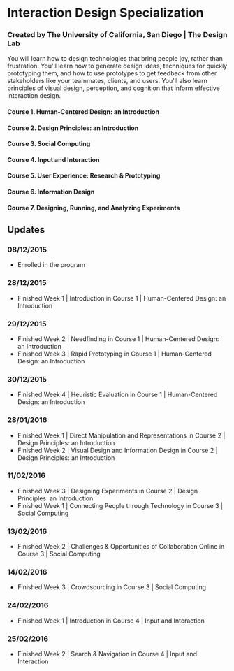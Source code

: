 # Interaction Design Specialization
### Created by The University of California, San Diego | The Design Lab

You will learn how to design technologies that bring people joy, rather than frustration. You'll learn how to generate design ideas, techniques for quickly prototyping them, and how to use prototypes to get feedback from other stakeholders like your teammates, clients, and users. You'll also learn principles of visual design, perception, and cognition that inform effective interaction design.

#### Course 1. Human-Centered Design: an Introduction
#### Course 2. Design Principles: an Introduction
#### Course 3. Social Computing
#### Course 4. Input and Interaction
#### Course 5. User Experience: Research & Prototyping
#### Course 6. Information Design
#### Course 7. Designing, Running, and Analyzing Experiments


## Updates
### 08/12/2015
- Enrolled in the program

### 28/12/2015
- Finished Week 1 | Introduction in Course 1 | Human-Centered Design: an Introduction

### 29/12/2015
- Finished Week 2 | Needfinding in Course 1 | Human-Centered Design: an Introduction
- Finished Week 3 | Rapid Prototyping in Course 1 | Human-Centered Design: an Introduction

### 30/12/2015
- Finished Week 4 | Heuristic Evaluation in Course 1 | Human-Centered Design: an Introduction

### 28/01/2016
- Finished Week 1 | Direct Manipulation and Representations in Course 2 | Design Principles: an Introduction
- Finished Week 2 | Visual Design and Information Design in Course 2 | Design Principles: an Introduction

### 11/02/2016
- Finished Week 3 | Designing Experiments in Course 2 | Design Principles: an Introduction
- Finished Week 1 | Connecting People through Technology in Course 3 | Social Computing

### 13/02/2016
- Finished Week 2 | Challenges & Opportunities of Collaboration Online in Course 3 | Social Computing

### 14/02/2016
- Finished Week 3 | Crowdsourcing in Course 3 | Social Computing

### 24/02/2016
- Finished Week 1 | Introduction in Course 4 | Input and Interaction

### 25/02/2016
- Finished Week 2 | Search & Navigation in Course 4 | Input and Interaction
